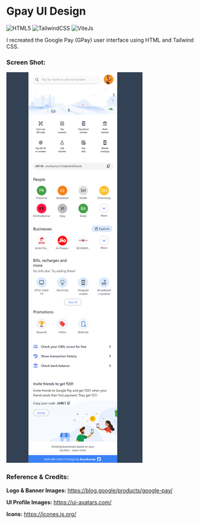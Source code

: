 # Gpay UI Design
![HTML5](https://img.shields.io/badge/-HTML_5-f06529?style=for-the-badge&logo=HTML5&logoColor=fafafa)
![TailwindCSS](https://img.shields.io/badge/-Tailwind_css-38BDF8?style=for-the-badge&logo=tailwindcss&logoColor=fafafa)
![ViteJs](https://img.shields.io/badge/-Vite_js-FFD42C?style=for-the-badge&logo=vite&logoColor=161616)

I recreated the Google Pay (GPay) user interface using HTML and Tailwind CSS.

### Screen Shot:

![Alt text](<Gpay UI Screen.png>)

### Reference & Credits:

__Logo & Banner Images:__  https://blog.google/products/google-pay/

__UI Profile Images:__ https://ui-avatars.com/

__Icons:__ https://icones.js.org/


